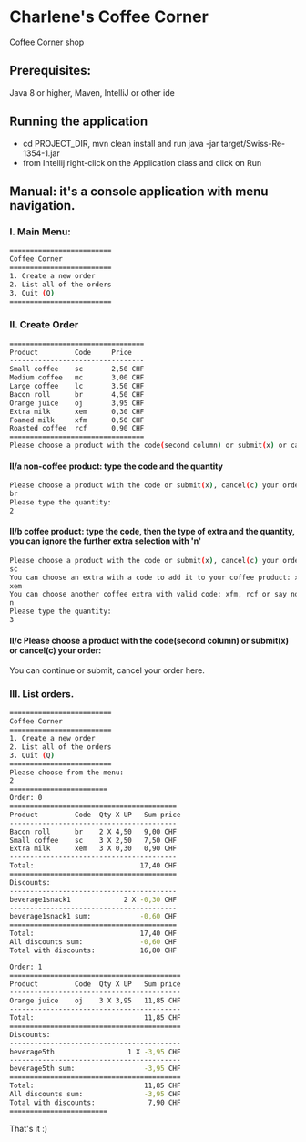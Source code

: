 # Charlene's Coffee Corner
Coffee Corner shop

## Prerequisites:
Java 8 or higher, Maven, IntelliJ or other ide

## Running the application
- cd PROJECT_DIR, mvn clean install and run java -jar target/Swiss-Re-1354-1.jar
- from Intellij right-click on the Application class and click on Run

## Manual: it's a console application with menu navigation.

### I. Main Menu:
``` bash
=========================
Coffee Corner
=========================
1. Create a new order
2. List all of the orders
3. Quit (Q)
=========================
```

### II. Create Order
``` bash
=================================
Product         Code     Price
---------------------------------
Small coffee    sc       2,50 CHF
Medium coffee   mc       3,00 CHF
Large coffee    lc       3,50 CHF
Bacon roll      br       4,50 CHF
Orange juice    oj       3,95 CHF
Extra milk      xem      0,30 CHF
Foamed milk     xfm      0,50 CHF
Roasted coffee  rcf      0,90 CHF
=================================
Please choose a product with the code(second column) or submit(x) or cancel(c) your order:
```

#### II/a non-coffee product: type the code and the quantity
``` bash
Please choose a product with the code or submit(x), cancel(c) your order:
br
Please type the quantity:
2
```

#### II/b coffee product: type the code, then the type of extra and the quantity, you can ignore the further extra selection with 'n' 
``` bash
Please choose a product with the code or submit(x), cancel(c) your order:
sc
You can choose an extra with a code to add it to your coffee product: xem, xfm, rcf or say no(n)!
xem
You can choose another coffee extra with valid code: xfm, rcf or say no(n)!
n
Please type the quantity:
3
```

#### II/c Please choose a product with the code(second column) or submit(x) or cancel(c) your order: 
You can continue or submit, cancel your order here.

### III. List orders.
``` bash
=========================
Coffee Corner
=========================
1. Create a new order
2. List all of the orders
3. Quit (Q)
=========================
Please choose from the menu: 
2
========================
Order: 0
=========================================
Product         Code  Qty X UP   Sum price
-----------------------------------------
Bacon roll      br    2 X 4,50   9,00 CHF
Small coffee    sc    3 X 2,50   7,50 CHF
Extra milk      xem   3 X 0,30   0,90 CHF
-----------------------------------------
Total:                          17,40 CHF 
=========================================
Discounts:
-----------------------------------------
beverage1snack1             2 X -0,30 CHF
-----------------------------------------
beverage1snack1 sum:            -0,60 CHF 
=========================================
Total:                          17,40 CHF 
All discounts sum:              -0,60 CHF 
Total with discounts:           16,80 CHF 

Order: 1
==========================================
Product         Code  Qty X UP   Sum price
------------------------------------------
Orange juice    oj    3 X 3,95   11,85 CHF
------------------------------------------
Total:                           11,85 CHF 
==========================================
Discounts:
------------------------------------------
beverage5th                  1 X -3,95 CHF
------------------------------------------
beverage5th sum:                 -3,95 CHF 
==========================================
Total:                           11,85 CHF 
All discounts sum:               -3,95 CHF 
Total with discounts:             7,90 CHF 
========================
```

That's it :)
